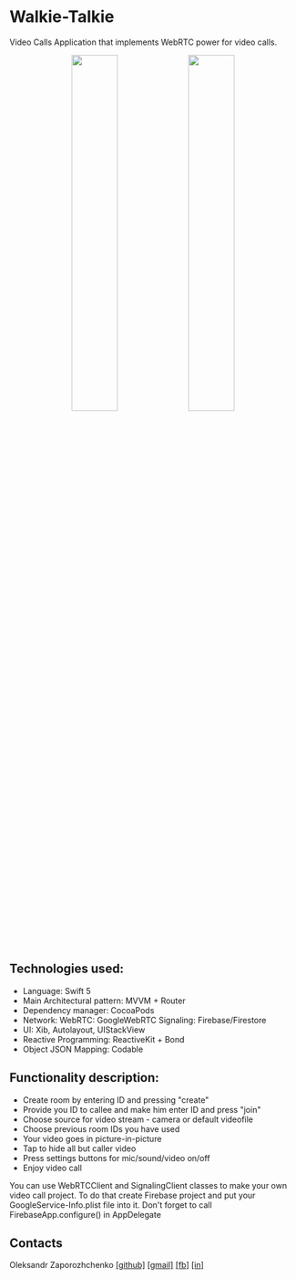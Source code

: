 # Walkie-Talkie

Video Calls Application that implements WebRTC power for video calls. 


<p align="center">
 <img src="https://user-images.githubusercontent.com/7135226/82156829-dcd30a00-98a7-11ea-86ae-42db1f4a03ef.png" width="40%">
 <img src="https://user-images.githubusercontent.com/7135226/82156823-ccbb2a80-98a7-11ea-8c33-64f8e2a2ae77.png" width="40%">
 </p>
 
 
## Technologies used:

 - Language: Swift 5
 - Main Architectural pattern: MVVM + Router 
 - Dependency manager: CocoaPods 
 - Network:
      WebRTC: GoogleWebRTC
      Signaling: Firebase/Firestore
 - UI: Xib, Autolayout, UIStackView
 - Reactive Programming: ReactiveKit + Bond
 - Object JSON Mapping: Codable


## Functionality description:

- Create room by entering ID and pressing "create"
- Provide you ID to callee and make him enter ID and press "join"
- Choose source for video stream - camera or default videofile
- Choose previous room IDs you have used
- Your video goes in picture-in-picture
- Tap to hide all but caller video
- Press settings buttons for mic/sound/video on/off
- Enjoy video call 


You can use WebRTCClient and SignalingClient classes to make your own video call project. To do that create Firebase project and put your GoogleService-Info.plist file into it.
Don't forget to call FirebaseApp.configure() in AppDelegate


## Contacts

Oleksandr Zaporozhchenko
[[github]](https://github.com/Maxatma)  [[gmail]](mailto:maxatma.ids@gmail.com)  [[fb]](https://www.facebook.com/profile.php?id=100008291260780)  [[in]](https://www.linkedin.com/in/maxatma/)
